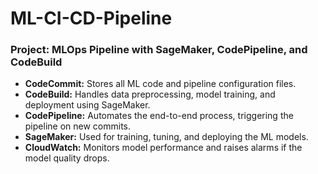 # ML-CI-CD-Pipeline
### **Project: MLOps Pipeline with SageMaker, CodePipeline, and CodeBuild**

- **CodeCommit:** Stores all ML code and pipeline configuration files.
- **CodeBuild:** Handles data preprocessing, model training, and deployment using SageMaker.
- **CodePipeline:** Automates the end-to-end process, triggering the pipeline on new commits.
- **SageMaker:** Used for training, tuning, and deploying the ML models.
- **CloudWatch:** Monitors model performance and raises alarms if the model quality drops.
